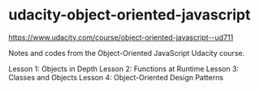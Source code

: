 # udacity-object-oriented-javascript
https://www.udacity.com/course/object-oriented-javascript--ud711

Notes and codes from the Object-Oriented JavaScript Udacity course.

Lesson 1: Objects in Depth
Lesson 2: Functions at Runtime
Lesson 3: Classes and Objects
Lesson 4: Object-Oriented Design Patterns
